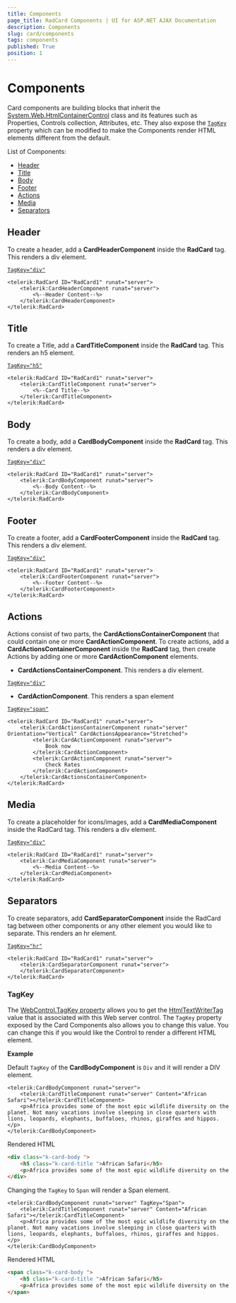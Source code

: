 ```yaml
---
title: Components
page_title: RadCard Components | UI for ASP.NET AJAX Documentation
description: Components
slug: card/components
tags: components
published: True
position: 1
---
```


# Components

Card components are building blocks that inherit the [System.Web.HtmlContainerControl](https://docs.microsoft.com/en-us/dotnet/api/system.web.ui.htmlcontrols.htmlcontainercontrol?view=netframework-4.8) class and its features such as Properties, Controls collection, Attributes, etc. They also expose the [`TagKey`](#tagkey) property which can be modified to make the Components render HTML elements different from the default.

List of Components:
- [Header](#header)
- [Title](#title)
- [Body](#body)
- [Footer](#footer)
- [Actions](#actions)
- [Media](#media)
- [Separators](#separators)


## Header

To create a header, add a **CardHeaderComponent** inside the **RadCard** tag. This renders a div element.

[`TagKey="div"`](#tagkey)

````ASP.NET
<telerik:RadCard ID="RadCard1" runat="server">
    <telerik:CardHeaderComponent runat="server">
        <%--Header Content--%>
    </telerik:CardHeaderComponent>
</telerik:RadCard>
````

## Title

To create a Title, add a **CardTitleComponent** inside the **RadCard** tag. This renders an h5 element.

[`TagKey="h5"`](#tagkey)

````ASP.NET
<telerik:RadCard ID="RadCard1" runat="server">
    <telerik:CardTitleComponent runat="server">
        <%--Card Title--%>
    </telerik:CardTitleComponent>
</telerik:RadCard>
````


## Body

To create a body, add a **CardBodyComponent** inside the **RadCard** tag. This renders a div element.

[`TagKey="div"`](#tagkey)

````ASP.NET
<telerik:RadCard ID="RadCard1" runat="server">
    <telerik:CardBodyComponent runat="server">
        <%--Body Content--%>
    </telerik:CardBodyComponent>
</telerik:RadCard>
````

## Footer

To create a footer, add a **CardFooterComponent** inside the **RadCard** tag. This renders a div element.

[`TagKey="div"`](#tagkey)

````ASP.NET
<telerik:RadCard ID="RadCard1" runat="server">
    <telerik:CardFooterComponent runat="server">
        <%--Footer Content--%>
    </telerik:CardFooterComponent>
</telerik:RadCard>
````


## Actions

Actions consist of two parts, the **CardActionsContainerComponent** that could contain one or more **CardActionComponent**.
To create actions, add a **CardActionsContainerComponent** inside the **RadCard** tag, then create Actions by adding one or more **CardActionComponent** elements.

- **CardActionsContainerComponent**. This renders a div element.

[`TagKey="div"`](#tagkey)

- **CardActionComponent**. This renders a span element

[`TagKey="span"`](#tagkey)


````ASP.NET
<telerik:RadCard ID="RadCard1" runat="server">
    <telerik:CardActionsContainerComponent runat="server" Orientation="Vertical" CardActionsAppearance="Stretched">
        <telerik:CardActionComponent runat="server"> 
            Book now
        </telerik:CardActionComponent>
        <telerik:CardActionComponent runat="server">
            Check Rates
        </telerik:CardActionComponent>
    </telerik:CardActionsContainerComponent>
</telerik:RadCard>
````


## Media

To create a placeholder for icons/images, add a **CardMediaComponent** inside the RadCard tag. This renders a div element.

[`TagKey="div"`](#tagkey)

````ASP.NET
<telerik:RadCard ID="RadCard1" runat="server">
    <telerik:CardMediaComponent runat="server">
        <%--Media Content--%>
    </telerik:CardMediaComponent>
</telerik:RadCard>
````


## Separators

To create separators, add **CardSeparatorComponent** inside the RadCard tag between other components or any other element you would like to separate. This renders an hr element.

[`TagKey="hr"`](#tagkey)

````ASP.NET
<telerik:RadCard ID="RadCard1" runat="server">
    <telerik:CardSeparatorComponent runat="server">
    </telerik:CardSeparatorComponent>
</telerik:RadCard>
````
  
### TagKey

The [WebControl.TagKey property](https://docs.microsoft.com/en-us/dotnet/api/system.web.ui.webcontrols.webcontrol.tagkey?view=netframework-4.8) allows you to get the [HtmlTextWriterTag](https://docs.microsoft.com/en-us/dotnet/api/system.web.ui.htmltextwritertag?view=netframework-4.8) value that is associated with this Web server control. The `TagKey` property exposed by the Card Components also allows you to change this value. You can change this if you would like the Control to render a different HTML element.

**Example**

Default `TagKey` of the **CardBodyComponent** is `Div` and it will render a DIV element.

````ASP.NET
<telerik:CardBodyComponent runat="server">
    <telerik:CardTitleComponent runat="server" Content="African Safari"></telerik:CardTitleComponent>
    <p>Africa provides some of the most epic wildlife diversity on the planet. Not many vacations involve sleeping in close quarters with lions, leopards, elephants, buffaloes, rhinos, giraffes and hippos.</p>
</telerik:CardBodyComponent>
````

Rendered HTML

````HTML
<div class="k-card-body ">
    <h5 class="k-card-title ">African Safari</h5>
    <p>Africa provides some of the most epic wildlife diversity on the planet. Not many vacations involve sleeping in close quarters with lions, leopards, elephants, buffaloes, rhinos, giraffes and hippos.</p>
</div>
````

Changing the `TagKey` to `Span` will render a Span element.

````ASP.NET
<telerik:CardBodyComponent runat="server" TagKey="Span">
    <telerik:CardTitleComponent runat="server" Content="African Safari"></telerik:CardTitleComponent>
    <p>Africa provides some of the most epic wildlife diversity on the planet. Not many vacations involve sleeping in close quarters with lions, leopards, elephants, buffaloes, rhinos, giraffes and hippos.</p>
</telerik:CardBodyComponent>
````

Rendered HTML

````HTML
<span class="k-card-body ">
    <h5 class="k-card-title ">African Safari</h5>
    <p>Africa provides some of the most epic wildlife diversity on the planet. Not many vacations involve sleeping in close quarters with lions, leopards, elephants, buffaloes, rhinos, giraffes and hippos.</p>
</span>
````
 
